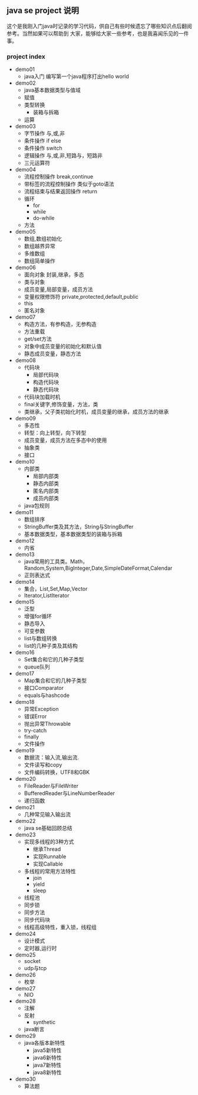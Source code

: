 ## java se project 说明

这个是我刚入门java时记录的学习代码，供自己有些时候遗忘了哪些知识点后翻阅参考。当然如果可以帮助到
大家，能够给大家一些参考，也是我喜闻乐见的一件事。

### project index
- demo01 
    - java入门 编写第一个java程序打出hello world
- demo02
    - java基本数据类型与值域
    - 赋值
    - 类型转换
        - 装箱与拆箱
    - 运算
- demo03
    - 字节操作 与,或,非
    - 条件操作 if else
    - 条件操作 switch
    - 逻辑操作 与,或,非,短路与，短路非
    - 三元运算符
- demo04
    - 流程控制操作 break,continue
    - 带标签的流程控制操作 类似于goto语法
    - 流程结束与结果返回操作 return
    - 循环
        - for
        - while
        - do-while
    - 方法
- demo05
    - 数组,数组初始化
    - 数组越界异常
    - 多维数组
    - 数组简单操作
- demo06
    - 面向对象 封装,继承，多态
    - 类与对象
    - 成员变量,局部变量，成员方法
    - 变量权限修饰符 private,protected,default,public
    - this 
    - 匿名对象
- demo07
    - 构造方法，有参构造，无参构造
    - 方法重载
    - get/set方法
    - 对象中成员变量的初始化和默认值
    - 静态成员变量，静态方法
- demo08
    - 代码块
        - 局部代码块
        - 构造代码块
        - 静态代码块
    - 代码块加载时机
    - final关键字,修饰变量，方法，类
    - 类继承，父子类初始化时机，成员变量的继承，成员方法的继承
- demo09
    - 多态性
    - 转型：向上转型，向下转型
    - 成员变量，成员方法在多态中的使用
    - 抽象类
    - 接口
- demo10
    - 内部类
        - 局部内部类
        - 静态内部类
        - 匿名内部类
        - 成员内部类
    - java包规则
- demo11
    - 数组排序
    - StringBuffer类及其方法，String与StringBuffer
    - 基本数据类型，基本数据类型的装箱与拆箱
- demo12
    - 内省
- demo13
    - java常用的工具类。Math，Random,System,BigInteger,Date,SimpleDateFormat,Calendar
    - 正则表达式
- demo14
    - 集合，List,Set,Map,Vector
    - Iterator,ListIterator
- demo15 
    - 泛型
    - 增强for循环
    - 静态导入
    - 可变参数
    - list与数组转换
    - list的几种子类及其结构
- demo16
    - Set集合和它的几种子类型
    - queue队列
- demo17
    - Map集合和它的几种子类型
    - 接口Comparator
    - equals与hashcode
- demo18
    - 异常Exception
    - 错误Error
    - 抛出异常Throwable
    - try-catch
    - finally
    - 文件操作
- demo19
    - 数据流：输入流,输出流.
    - 文件读写和copy
    - 文件编码转换，UTF8和GBK
- demo20
    - FileReader与FileWriter
    - BufferedReader与LineNumberReader
    - 递归函数
- demo21
    - 几种常见输入输出流
- demo22
    - java se基础回顾总结
- demo23 
    - 实现多线程的3种方式
        - 继承Thread
        - 实现Runnable
        - 实现Callable
    - 多线程的常用方法特性
        - join
        - yield
        - sleep
    - 线程池
    - 同步锁
    - 同步方法
    - 同步代码块
    - 线程高级特性，重入锁，线程组
- demo24
    - 设计模式
    - 定时器,运行时
- demo25
    - socket
    - udp与tcp
- demo26
    - 枚举
- demo27
    - NIO
- demo28
    - 注解
    - 反射
      - synthetic
    - java断言
- demo29
    - java各版本新特性 
        - java5新特性
        - java6新特性
        - java7新特性
        - java8新特性
- demo30
    - 算法题